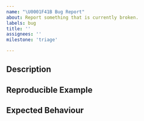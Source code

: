 ```yaml
---
name: "\U0001F41B Bug Report"
about: Report something that is currently broken.
labels: bug
title: ''
assignees: ''
milestone: 'triage'

---
```


<!--
  Thanks for contributing, please follow the instructions in these comments.
  
  This is an Open Source project - please consider contributing a bug fix
  yourself (please read `CONTRIBUTING.md` before starting any work).
-->


## Description

<!--
  Please describe the bug clearly and concisely and provide any relevant
  information such as the Cylc version where appropriate.
-->

## Reproducible Example

<!--
  Please provide an example of how to replicate this bug to help us diagnose
  the issue.
-->

## Expected Behaviour

<!-- Please describe what you expected to happen. -->
